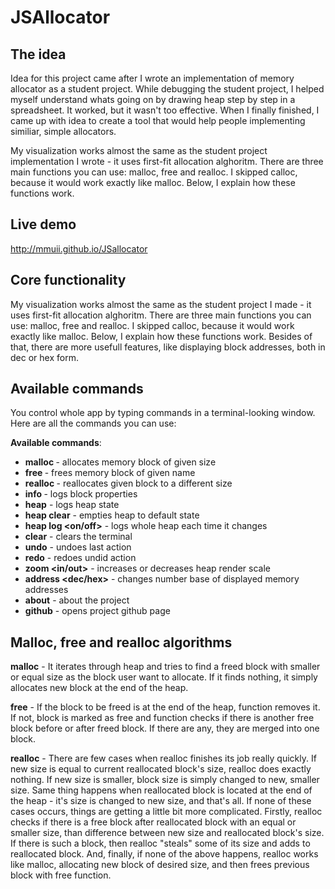 # JSAllocator
## The idea
Idea for this project came after I wrote an implementation of memory allocator as a student project. While debugging the student project, I helped myself understand whats going on by drawing heap step by step in a spreadsheet. It worked, but it wasn't too effective. When I finally finished, I came up with idea to create a tool that would help people implementing similiar, simple allocators.

My visualization works almost the same as the student project implementation I wrote - it uses first-fit allocation alghoritm. There are three main functions you can use: malloc, free and realloc. I skipped calloc, because it would work exactly like malloc. Below, I explain how these functions work.

## Live demo
<http://mmuii.github.io/JSallocator>

## Core functionality
My visualization works almost the same as the student project I made - it uses first-fit allocation alghoritm. There are three main functions you can use: malloc, free and realloc. I skipped calloc, because it would work exactly like malloc. Below, I explain how these functions work. Besides of that, there are more usefull features, like displaying block addresses, both in dec or hex form.

## Available commands
You control whole app by typing commands in a terminal-looking window. Here are all the commands you can use:

**Available commands**:
- **malloc  <block-name> <size>** - allocates memory block of given size
- **free <block-name>** - frees memory block of given name
- **realloc <block-name> <size>** - reallocates given block to a different size
- **info <block-name>** - logs block properties
- **heap** - logs heap state
- **heap clear** - empties heap to default state
- **heap log <on/off>** - logs whole heap each time it changes
- **clear** - clears the terminal
- **undo** - undoes last action
- **redo** - redoes undid action
- **zoom <in/out>** - increases or decreases heap render scale
- **address <dec/hex>** - changes number base of displayed memory addresses
- **about** - about the project
- **github** - opens project github page

## Malloc, free and realloc algorithms
**malloc** - It iterates through heap and tries to find a freed block with smaller or equal size as the block user want to allocate. If it finds nothing, it simply allocates new block at the end of the heap.

**free** - If the block to be freed is at the end of the heap, function removes it. If not, block is marked as free and function checks if there is another free block before or after freed block. If there are any, they are merged into one block.

**realloc** - There are few cases when realloc finishes its job really quickly. If new size is equal to current reallocated block\'s size, realloc does exactly nothing. If new size is smaller, block size is simply changed to new, smaller size. Same thing happens when reallocated block is located at the end of the heap - it\'s size is changed to new size, and that\'s all. If none of these cases occurs, things are getting a little bit more complicated. Firstly, realloc checks if there is a free block after reallocated block with an equal or smaller size, than difference between new size and reallocated block\'s size. If there is such a block, then realloc "steals" some of its size and adds to reallocated block. And, finally, if none of the above happens, realloc works like malloc, allocating new block of desired size, and then frees previous block with free function.